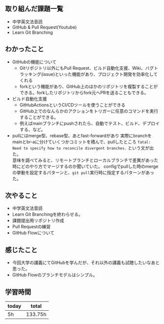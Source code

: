## 取り組んだ課題一覧
- 中学英文法音読
- GitHub & Pull Request(Youtube)
- Learn Git Branching
## わかったこと
- GitHubの機能について
    - Gitリポジトリ以外にもPull Request、ビルド自動化支援、Wiki、バグトラッキング(issue)といった機能があり、プロジェクト開発を効率化してくれる
    - forkという機能があり、GitHub上のほかのリポジトリを複製することができる。forkしたリポジトリからfork元へPRを送ることもできる。
- ビルド自動化支援
    - GitHubActionsというCI/CDツールを使うことができる
    - GitHub上でのなんらかのアクションをトリガーに任意のコマンドを実行することができる。
    - 例えばmainブランチにpushされたら、自動でテスト、ビルド、デプロイする、など。
- pullにはmerge型、rebase型、あとfast-forwardがあり
実際にbranchをmainとbr-aに分けていくつかコミットを積んで、pullしたところ
`fatal: Need to specify how to reconcile divergent branches.`
という文が出た。  
意味を調べてみると、リモートブランチとローカルブランチで差異があった時にどのやり方でマージするのか聞いていた。
configでpullした時のmergeの挙動を設定するパターンと、`git pull`実行時に指定するパターンがあった。
## 次やること
- 中学英文法音読
- Learn Git Branchingを終わらせる。
- 課題提出用リポジトリ作成
- Pull Requestの練習
- GitHub Flowについて
## 感じたこと
- 今回大学の講義にてGitHubを学んだが、それ以外の講義も試聴したいなあと思った。
- GitHub Flowのブランチモデルはシンプル。
## 学習時間
|today|total|
|----|----|
|5h|133.75h|